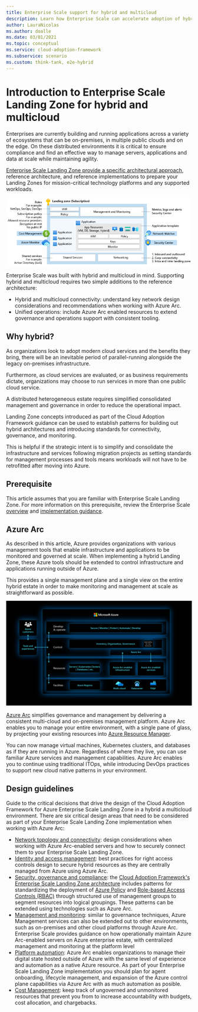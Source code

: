 ```yaml
---
title: Enterprise Scale support for hybrid and multicloud
description: Learn how Enterprise Scale can accelerate adoption of hybrid or multi-cloud architectures.
author: LauraNicolas
ms.author: doalle
ms.date: 03/01/2021
ms.topic: conceptual
ms.service: cloud-adoption-framework
ms.subservice: scenario
ms.custom: think-tank, e2e-hybrid
---
```


# Introduction to Enterprise Scale Landing Zone for hybrid and multicloud

Enterprises are currently building and running applications across a variety of ecosystems that can be on-premises, in multiple public clouds and on the edge. On these distributed environments it is critical to ensure compliance and find an effective way to manage servers, applications and data at scale while maintaining agility.

[Enterprise Scale Landing Zone provide a specific architectural approach](../../ready/enterprise-scale/architecture.md), reference architecture, and reference implementations to prepare your Landing Zones for mission-critical technology platforms and any supported workloads.

![Diagram for ESLZ](../../ready/enterprise-scale/media/lz-design.png)

Enterprise Scale was built with hybrid and multicloud in mind. Supporting hybrid and multicloud requires two simple additions to the reference architecture:

* Hybrid and multicloud connectivity: understand key network design considerations and recommendations when working with Azure Arc.
* Unified operations: include Azure Arc enabled resources to extend governance and operations support with consistent tooling.

## Why hybrid?

As organizations look to adopt modern cloud services and the benefits they bring, there will be an inevitable period of parallel-running alongside the legacy on-premises infrastructure.

Furthermore, as cloud services are evaluated, or as business requirements dictate, organizations may choose to run services in more than one public cloud service.

A distributed heterogeneous estate requires simplified consolidated management and governance in order to reduce the operational impact.

Landing Zone concepts introduced as part of the Cloud Adoption Framework guidance can be used to establish patterns for building out hybrid architectures and introducing standards for connectivity, governance, and monitoring.

This is helpful if the strategic intent is to simplify and consolidate the infrastructure and services following migration projects as setting standards for management processes and tools means workloads will not have to be retrofitted after moving into Azure.

## Prerequisite

This article assumes that you are familiar with Enterprise Scale Landing Zone. For more information on this prerequisite, review the Enterprise Scale [overview](../../ready/enterprise-scale/index.md) and [implementation guidance](../../ready/enterprise-scale/implementation.md).

## Azure Arc

As described in this article, Azure provides organizations with various management tools that enable infrastructure and applications to be monitored and governed at scale. When implementing a hybrid Landing Zone, these Azure tools should be extended to control infrastructure and applications running outside of Azure.

This provides a single management plane and a single view on the entire hybrid estate in order to make monitoring and management at scale as straightforward as possible.

![Azure Arc high level architecture](./media/azure-arc-high-level-architecture.png)

[Azure Arc](/azure/azure-arc/) simplifies governance and management by delivering a consistent multi-cloud and on-premises management platform. Azure Arc enables you to manage your entire environment, with a single pane of glass, by projecting your existing resources into [Azure Resource Manager](/azure/azure-resource-manager/management/overview).

You can now manage virtual machines, Kubernetes clusters, and databases as if they are running in Azure. Regardless of where they live, you can use familiar Azure services and management capabilities. Azure Arc enables you to continue using traditional ITOps, while introducing DevOps practices to support new cloud native patterns in your environment.

## Design guidelines

Guide to the critical decisions that drive the design of the Cloud Adoption Framework for Azure Enterprise Scale Landing Zone in a hybrid a multicloud environment. There are six critical design areas that need to be considered as part of your Enterprise Scale Landing Zone implementation when working with Azure Arc:

* [Network topology and connectivity](./eslz-arc-servers-connectivity.md): design considerations when working with Azure Arc-enabled servers and how to securely connect them to your Enterprise Scale Landing Zone.
* [Identity and access management](./eslz-identity-and-access-management.md): best practices for right access controls design to secure hybrid resources as they are centrally managed from Azure using Azure Arc.
* [Security, governance and compliance](./eslz-security-governance-and-compliance.md): the [Cloud Adoption Framework's Enterprise Scale Landing Zone architecture](../../ready/enterprise-scale/architecture.md) includes patterns for standardizing the deployment of [Azure Policy](/azure/governance/policy/overview) and [Role-based Access Controls (RBAC)](../../ready/azure-setup-guide/manage-access.md) through structured use of management groups to segment resources into logical groupings. These patterns can be extended using technologies such as Azure Arc.
* [Management and monitoring](./eslz-management-and-monitoring-arc-server.md): similar to governance techniques, Azure Management services can also be extended out to other environments, such as on-premises and other cloud platforms through Azure Arc. Enterprise Scale provides guidance on how operationally maintain Azure Arc-enabled servers on Azure enterprise estate, with centralized management and monitoring at the platform level
* [Platform automation](./eslz-automation-arc-server.md): Azure Arc enables organizations to manage their digital state hosted outside of Azure with the same level of experience and automation as a native Azure resource. As part of your Enterprise Scale Landing Zone implementation you should plan for agent onboarding, lifecycle management, and expansion of the Azure control plane capabilities via Azure Arc with as much automation as posible.
* [Cost Management](./eslz-cost-governance.md): keep track of ungoverned and unmonitored resources that prevent you from to increase accountability with budgets, cost allocation, and chargebacks.
